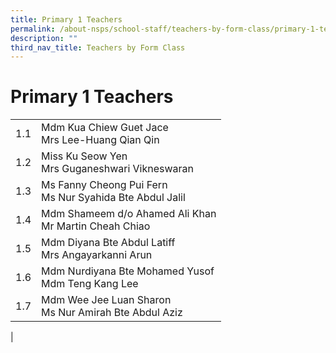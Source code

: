 ```yaml
---
title: Primary 1 Teachers
permalink: /about-nsps/school-staff/teachers-by-form-class/primary-1-teachers/
description: ""
third_nav_title: Teachers by Form Class
---
```

Primary 1 Teachers
==================

|  |  |
|---|---|
| 1.1 | Mdm Kua Chiew Guet Jace<br>Mrs Lee-Huang Qian Qin |
| 1.2 | Miss Ku Seow Yen<br>Mrs Guganeshwari Vikneswaran |
| 1.3 | Ms Fanny Cheong Pui Fern<br>Ms Nur Syahida Bte Abdul Jalil |
| 1.4 | Mdm Shameem d/o Ahamed Ali Khan<br>Mr Martin Cheah Chiao |
| 1.5 | Mdm Diyana Bte Abdul Latiff<br>Mrs Angayarkanni Arun |
| 1.6 | Mdm Nurdiyana Bte Mohamed Yusof<br>Mdm Teng Kang Lee |
| 1.7 | Mdm Wee Jee Luan Sharon<br>Ms Nur Amirah Bte Abdul Aziz |
|